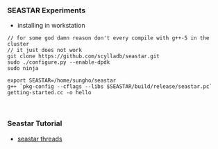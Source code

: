 ### SEASTAR Experiments
- installing in workstation
```
// for some god damn reason don't every compile with g++-5 in the cluster
// it just does not work
git clone https://github.com/scylladb/seastar.git
sudo ./configure.py --enable-dpdk
sudo ninja

export SEASTAR=/home/sungho/seastar
g++ `pkg-config --cflags --libs $SEASTAR/build/release/seastar.pc` getting-started.cc -o hello
```

<br>

### Seastar Tutorial
- [seastar threads](tutorialthreads.c)
